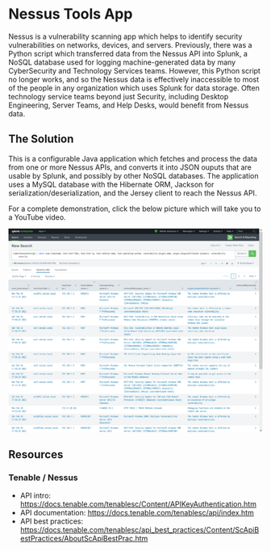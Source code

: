 # Nessus Tools App

Nessus is a vulnerability scanning app which helps to identify security vulnerabilities on networks, devices, and servers.  Previously, there was a Python script which transferred data from the Nessus API into Splunk, a NoSQL database used for logging machine-generated data by many CyberSecurity and Technology Services teams.  However, this Python script no longer works, and so the Nessus data is effectively inaccessible to most of the people in any organization which uses Splunk for data storage.  Often technology service teams beyond just Security, including Desktop Engineering, Server Teams, and Help Desks, would benefit from Nessus data.

## The Solution

This is a configurable Java application which fetches and process the data from one or more Nessus APIs, and converts it into JSON ouputs that are usable by Splunk, and possibly by other NoSQL databases.  The application uses a MySQL database with the Hibernate ORM, Jackson for serialization/deserialization, and the Jersey client to reach the Nessus API.

For a complete demonstration, click the below picture which will take you to a YouTube video.

<a href="https://www.youtube.com/watch?v=aHoMRjRHHrc" rel="Demo video">![Demo video](https://raw.githubusercontent.com/billyJoePiano/NessusTools/master/screenshots/Splunk-table%20(best%20format%20for%20viewing).png)</a>


## Resources

### Tenable / Nessus

- API intro: https://docs.tenable.com/tenablesc/Content/APIKeyAuthentication.htm
- API documentation: https://docs.tenable.com/tenablesc/api/index.htm
- API best practices: https://docs.tenable.com/tenablesc/api_best_practices/Content/ScApiBestPractices/AboutScApiBestPrac.htm
